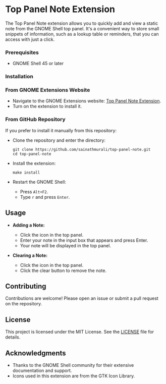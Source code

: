 # Top Panel Note Extension

The Top Panel Note extension allows you to quickly add and view a static note from the GNOME Shell top panel. It's a convenient way to store small snippets of information, such as a lookup table or reminders, that you can access with just a click.

### Prerequisites

- GNOME Shell 45 or later

### Installation

### From GNOME Extensions Website

- Navigate to the GNOME Extensions website: [Top Panel Note Extension](https://extensions.gnome.org/extension/).
- Turn on the extension to install it. 

### From GitHub Repository

If you prefer to install it manually from this repository:

- Clone the repository and enter the directory:
   ```
   git clone https://github.com/sainathmurali/top-panel-note.git
   cd top-panel-note
   ```
   
- Install the extension:
    ```
    make install
    ```

- Restart the GNOME Shell:
   - Press `Alt+F2`.
   - Type `r` and press `Enter`.

## Usage

- **Adding a Note:**
  - Click the icon in the top panel.
  - Enter your note in the input box that appears and press Enter.
  - Your note will be displayed in the top panel.

- **Clearing a Note:**
  - Click the icon in the top panel.
  - Click the clear button to remove the note.

## Contributing

Contributions are welcome! Please open an issue or submit a pull request on the repository.

## License

This project is licensed under the MIT License. See the [LICENSE](LICENSE) file for details.

## Acknowledgments

- Thanks to the GNOME Shell community for their extensive documentation and support.
- Icons used in this extension are from the GTK Icon Library.
